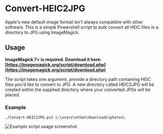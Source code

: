 # Convert-HEIC2JPG
Apple's new default image format isn't always compatible with other software. This is a simple Powershell script to bulk convert all HEIC files in a directory to JPG using ImageMagick. 

## Usage

**ImageMagick 7+ is required. Download it here: [https://imagemagick.org/script/download.php](https://imagemagick.org/script/download.php)**

The script takes one argument, provide a directory path containing HEIC files you'd like to convert to JPG. A new directory called HEIC2JPG will be created within the supplied directory where your converted JPGs will be placed.

### Example

```
./Convert-HEIC2JPG.ps1 c:\users\ethan\downloads\photos\
```

![Example script usage screenshot](https://i.imgur.com/x6qifbx.png)
